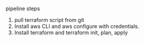 pipeline steps
1. pull terraform script from git
2. Install aws CLI and aws configure with credentials.
3. Install terraform and terraform init, plan, apply